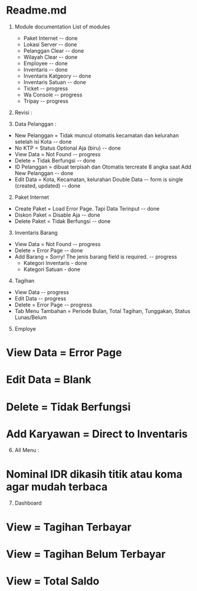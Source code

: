 # Readme.md
1. Module documentation
    List of modules
     - Paket Internet -- done 
     - Lokasi Server -- done
     - Pelanggan Clear -- done
     - Wilayah Clear -- done
     - Employee -- done
     - Inventaris -- done
     - Inventaris Katgeory -- done
     - Inventaris Satuan -- done
     - Ticket -- progress
     - Wa Console -- progress
     - Tripay -- progress


2. Revisi :
1. Data Pelanggan :
- New Pelanggan = Tidak muncul otomatis kecamatan dan kelurahan setelah isi Kota -- done
- No KTP = Status Optional Aja (biru) -- done
- View Data = Not Found -- progress 
- Delete = Tidak Berfungsi -- done
- ID Pelanggan = dibuat terpisah dan Otomatis tercreate 8 angka saat Add New Pelanggan -- done
- Edit Data = Kota, Kecamatan, kelurahan Double Data -- form is single (created, updated) -- done

2. Paket Internet
- Create Paket = Load Error Page. Tapi Data Terinput -- done
- Diskon Paket = Disable Aja -- done
- Delete Paket = Tidak Berfungsi -- done

3. Inventaris Barang
- View Data = Not Found -- progress
- Delete = Error Page -- done
- Add Barang = Sorry! The jenis barang field is required. -- progress
    - Kategori Inventaris - done
    - Kategori Satuan - done


4. Tagihan
- View Data -- progress
- Edit Data -- progress
- Delete = Error Page -- progress
- Tab Menu Tambahan = Periode Bulan, Total Tagihan, Tunggakan, Status Lunas/Belum

5. Employe
# View Data = Error Page
# Edit Data = Blank
# Delete = Tidak Berfungsi
# Add Karyawan = Direct to Inventaris

6. All Menu :
# Nominal IDR dikasih titik atau koma agar mudah terbaca

7. Dashboard
# View = Tagihan Terbayar
# View = Tagihan Belum Terbayar
# View = Total Saldo 

